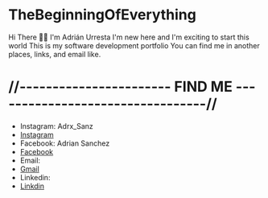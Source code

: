 # TheBeginningOfEverything
Hi There 👋🏻 I'm Adrián Urresta
I'm new here and I'm exciting to start this world
This is my software development portfolio
You can find me in another places, links, and email like.
# //----------------------- FIND ME ---------------------------------//
- Instagram: Adrx_Sanz
- [Instagram](https://www.instagram.com/adrx_sanz/)
- Facebook: Adrian Sanchez
- [Facebook](https://www.facebook.com/Mclxv1nx?mibextid=ZbWKwL)
- Email: 
- [Gmail](adrianurresta108@gmail.com)
- Linkedin:
- [Linkdin](https://www.linkedin.com/in/adrian-urresta-6b944a265/)

